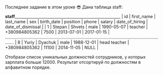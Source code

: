 Последнее задание в этом уроке 😎 Дана таблица staff:

____________________________________staff__________________________________________________________________________________________
| id  |	first_name | last_name | sex    | birth_date | position     | phone         | salary | date_of_hiring | date_of_dismissal |
| 1   |	Stepan     | Shvets    | male   | 1990-05-07 | teacher      | +380984805362 | 7500   | 2013-07-01     | 2017-01-15        |
...................................................................................................................................
| 8   | Yuriy      | Dyachuk   | male   | 1988-12-01 | head teacher | +380984805362 | 11100  | 2014-11-05     | NULL              |

Отобрази список уникальных должностей сотрудников, у которых зарплата больше 12000. Результат отсортируй по должностям в алфавитном порядке.